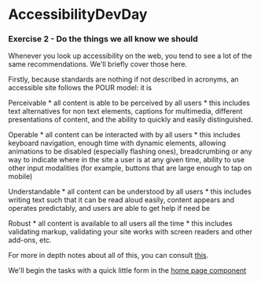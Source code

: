 # AccessibilityDevDay

### Exercise 2 - Do the things we all know we should

Whenever you look up accessibility on the web, you tend to see a lot of the same recommendations. We'll briefly cover those here. 

Firstly, because standards are nothing if not described in acronyms, an accessible site follows the POUR model: it is

Perceivable
    * all content is able to be perceived by all users
    * this includes text alternatives for non text elements, captions for multimedia, different presentations of content, and the ability to quickly and easily distinguished.

Operable
    * all content can be interacted with by all users
    * this includes keyboard navigation, enough time with dynamic elements, allowing animations to be disabled (especially flashing ones), breadcrumbing or any way to indicate where in the site a user is at any given time, ability to use other input modalities (for example, buttons that are large enough to tap on mobile)

Understandable
    * all content can be understood by all users
    * this includes writing text such that it can be read aloud easily, content appears and operates predictably, and users are able to get help if need be

Robust
    * all content is available to all users all the time
    * this includes validating markup, validating your site works with screen readers and other add-ons, etc.

For more in depth notes about all of this, you can consult [this](https://www.w3.org/WAI/fundamentals/accessibility-principles).

We'll begin the tasks with a quick little form in the [home page component](./src/app/routes/home-page/home-page.component.html)
